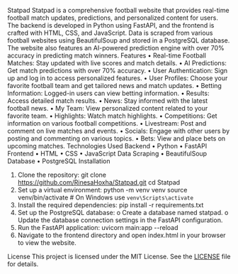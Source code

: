 Statpad
Statpad is a comprehensive football website that provides real-time football match updates, predictions, and personalized content for users. The backend is developed in Python using FastAPI, and the frontend is crafted with HTML, CSS, and JavaScript. Data is scraped from various football websites using BeautifulSoup and stored in a PostgreSQL database. The website also features an AI-powered prediction engine with over 70% accuracy in predicting match winners.
Features
•	Real-time Football Matches: Stay updated with live scores and match details.
•	AI Predictions: Get match predictions with over 70% accuracy.
•	User Authentication: Sign up and log in to access personalized features.
•	User Profiles: Choose your favorite football team and get tailored news and match updates.
•	Betting Information: Logged-in users can view betting information.
•	Results: Access detailed match results.
•	News: Stay informed with the latest football news.
•	My Team: View personalized content related to your favorite team.
•	Highlights: Watch match highlights.
•	Competitions: Get information on various football competitions.
•	Livestream: Post and comment on live matches and events.
•	Socials: Engage with other users by posting and commenting on various topics.
•	Bets: View and place bets on upcoming matches.
Technologies Used
Backend
•	Python
•	FastAPI
Frontend
•	HTML
•	CSS
•	JavaScript
Data Scraping
•	BeautifulSoup
Database
•	PostgreSQL
Installation
1.	Clone the repository:
git clone https://github.com/RinesaHoxha/Statpad.git
cd Statpad
2.	Set up a virtual environment:
python -m venv venv
source venv/bin/activate  # On Windows use `venv\Scripts\activate`
3.	Install the required dependencies:
pip install -r requirements.txt
4.	Set up the PostgreSQL database:
o	Create a database named statpad.
o	Update the database connection settings in the FastAPI configuration.
5.	Run the FastAPI application:
uvicorn main:app --reload
6.	Navigate to the frontend directory and open index.html in your browser to view the website.

License
This project is licensed under the MIT License. See the [LICENSE](LICENSE)  file for details.
